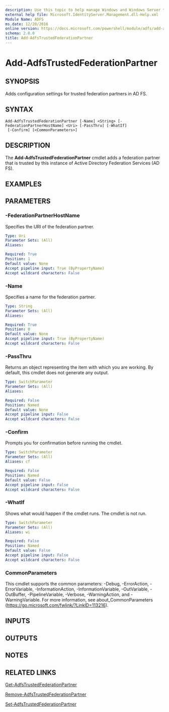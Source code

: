 ```yaml
---
description: Use this topic to help manage Windows and Windows Server technologies with Windows PowerShell.
external help file: Microsoft.IdentityServer.Management.dll-Help.xml
Module Name: ADFS
ms.date: 12/20/2016
online version: https://docs.microsoft.com/powershell/module/adfs/add-adfstrustedfederationpartner?view=windowsserver2019-ps&wt.mc_id=ps-gethelp
schema: 2.0.0
title: Add-AdfsTrustedFederationPartner
---
```


# Add-AdfsTrustedFederationPartner

## SYNOPSIS
Adds configuration settings for trusted federation partners in AD FS.

## SYNTAX

```
Add-AdfsTrustedFederationPartner [-Name] <String> [-FederationPartnerHostName] <Uri> [-PassThru] [-WhatIf]
 [-Confirm] [<CommonParameters>]
```

## DESCRIPTION
The **Add-AdfsTrustedFederationPartner** cmdlet adds a federation partner that is trusted by this instance of Active Directory Federation Services (AD FS).

## EXAMPLES

## PARAMETERS

### -FederationPartnerHostName
Specifies the URI of the federation partner.

```yaml
Type: Uri
Parameter Sets: (All)
Aliases: 

Required: True
Position: 1
Default value: None
Accept pipeline input: True (ByPropertyName)
Accept wildcard characters: False
```

### -Name
Specifies a name for the federation partner.

```yaml
Type: String
Parameter Sets: (All)
Aliases: 

Required: True
Position: 0
Default value: None
Accept pipeline input: True (ByPropertyName)
Accept wildcard characters: False
```

### -PassThru
Returns an object representing the item with which you are working.
By default, this cmdlet does not generate any output.

```yaml
Type: SwitchParameter
Parameter Sets: (All)
Aliases: 

Required: False
Position: Named
Default value: None
Accept pipeline input: False
Accept wildcard characters: False
```

### -Confirm
Prompts you for confirmation before running the cmdlet.

```yaml
Type: SwitchParameter
Parameter Sets: (All)
Aliases: cf

Required: False
Position: Named
Default value: False
Accept pipeline input: False
Accept wildcard characters: False
```

### -WhatIf
Shows what would happen if the cmdlet runs.
The cmdlet is not run.

```yaml
Type: SwitchParameter
Parameter Sets: (All)
Aliases: wi

Required: False
Position: Named
Default value: False
Accept pipeline input: False
Accept wildcard characters: False
```

### CommonParameters
This cmdlet supports the common parameters: -Debug, -ErrorAction, -ErrorVariable, -InformationAction, -InformationVariable, -OutVariable, -OutBuffer, -PipelineVariable, -Verbose, -WarningAction, and -WarningVariable. For more information, see about_CommonParameters (https://go.microsoft.com/fwlink/?LinkID=113216).

## INPUTS

## OUTPUTS

## NOTES

## RELATED LINKS

[Get-AdfsTrustedFederationPartner](./Get-AdfsTrustedFederationPartner.md)

[Remove-AdfsTrustedFederationPartner](./Remove-AdfsTrustedFederationPartner.md)

[Set-AdfsTrustedFederationPartner](./Set-AdfsTrustedFederationPartner.md)

